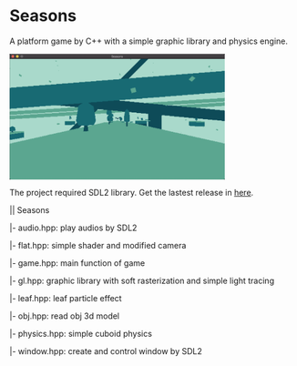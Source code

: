 # Seasons
A platform game by C++ with a simple graphic library and physics engine.

 <img src="https://github.com/HYPER-THEORY/Seasons/raw/main/screen1.png" width = "75%" height = "75%" alt="screen1" align=center />

The project required SDL2 library. Get the lastest release in [here](https://www.libsdl.org/download-2.0.php).

||  Seasons

|- audio.hpp: play audios by SDL2

|- flat.hpp: simple shader and modified camera

|- game.hpp: main function of game

|- gl.hpp: graphic library with soft rasterization and simple light tracing

|- leaf.hpp: leaf particle effect

|- obj.hpp: read obj 3d model

|- physics.hpp: simple cuboid physics

|- window.hpp: create and control window by SDL2
